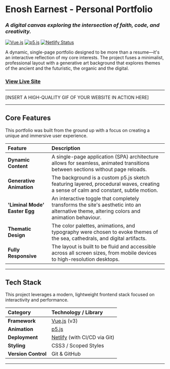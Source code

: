 # Enosh Earnest - Personal Portfolio

### _A digital canvas exploring the intersection of faith, code, and creativity._

[![Vue.js](https://img.shields.io/badge/Vue.js-35495E?style=for-the-badge&logo=vue.js&logoColor=4FC08D)](https://vuejs.org/)
[![p5.js](https://img.shields.io/badge/p5.js-ED225D?style=for-the-badge&logo=p5.js&logoColor=WHITE)](https://p5js.org/)
[![Netlify Status](https://api.netlify.com/api/v1/badges/YOUR_NETLIFY_BADGE_ID/deploy-status)](https://app.netlify.com/sites/YOUR_NETLIFY_SITE_NAME/deploys)

A dynamic, single-page portfolio designed to be more than a resume—it's an interactive reflection of my core interests. The project fuses a minimalist, professional layout with a generative art background that explores themes of the ancient and the futuristic, the organic and the digital.

### [View Live Site](https://enoshearnest.com)

---

[INSERT A HIGH-QUALITY GIF OF YOUR WEBSITE IN ACTION HERE]

---

## Core Features

This portfolio was built from the ground up with a focus on creating a unique and immersive user experience.

| Feature                 | Description                                                                                                                              |
| :---------------------- | :--------------------------------------------------------------------------------------------------------------------------------------- |
| **Dynamic Content** | A single-page application (SPA) architecture allows for seamless, animated transitions between sections without page reloads.             |
| **Generative Animation**| The background is a custom p5.js sketch featuring layered, procedural waves, creating a sense of calm and constant, subtle motion.      |
| **'Liminal Mode' Easter Egg** | An interactive toggle that completely transforms the site's aesthetic into an alternative theme, altering colors and animation behaviour. |
| **Thematic Design** | The color palettes, animations, and typography were chosen to evoke themes of the sea, cathedrals, and digital artifacts.                 |
| **Fully Responsive** | The layout is built to be fluid and accessible across all screen sizes, from mobile devices to high-resolution desktops.                 |

---

## Tech Stack

This project leverages a modern, lightweight frontend stack focused on interactivity and performance.

| Category          | Technology / Library                              |
| :---------------- | :------------------------------------------------ |
| **Framework** | [Vue.js](https://vuejs.org/) (v3)                 |
| **Animation** | [p5.js](https://p5js.org/)                        |
| **Deployment** | [Netlify](https://www.netlify.com/) (with CI/CD via Git) |
| **Styling** | CSS3 / Scoped Styles                              |
| **Version Control** | Git & GitHub                                      |

---

